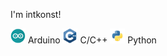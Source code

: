 I'm intkonst!

<img src="https://raw.githubusercontent.com/github/explore/80688e429a7d4ef2fca1e82350fe8e3517d3494d/topics/arduino/arduino.png"  width="24">  Arduino
<img src="https://raw.githubusercontent.com/github/explore/180320cffc25f4ed1bbdfd33d4db3a66eeeeb358/topics/cpp/cpp.png"  width="24">  C/C++
<img src="https://raw.githubusercontent.com/github/explore/80688e429a7d4ef2fca1e82350fe8e3517d3494d/topics/python/python.png"  width="24">  Python



